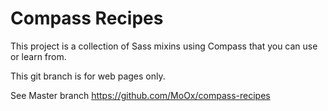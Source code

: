 # Compass Recipes

This project is a collection of Sass mixins using Compass that you can use or learn from.

This git branch is for web pages only.

See Master branch https://github.com/MoOx/compass-recipes